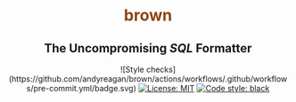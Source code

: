 <h1 align="center" style="color: saddlebrown">brown</h1>

<h2 align="center">The Uncompromising <i>SQL</i> Formatter</h2>

<p align="center">
![Style checks](https://github.com/andyreagan/brown/actions/workflows/.github/workflows/pre-commit.yml/badge.svg)
<a href="blob/main/LICENSE"><img alt="License: MIT" src="https://black.readthedocs.io/en/stable/_static/license.svg"></a>
<a href="https://github.com/psf/black"><img alt="Code style: black" src="https://img.shields.io/badge/code%20style-black-000000.svg"></a>
</p>
